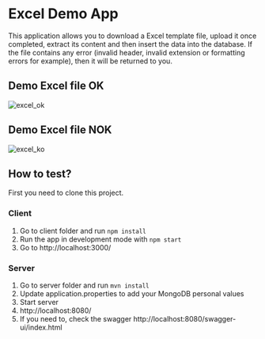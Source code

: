 # Excel Demo App

This application allows you to download a Excel template file, upload it once completed, extract its content and then insert the data into the database. 
If the file contains any error (invalid header, invalid extension or formatting errors for example), then it will be returned to you.

## Demo Excel file OK
![excel_ok](https://user-images.githubusercontent.com/21682157/200567252-45d68710-b908-4eee-9473-43f2a824d5ab.gif)

## Demo Excel file NOK
![excel_ko](https://user-images.githubusercontent.com/21682157/200567241-66260944-dd56-48a1-83f1-49ed1eb9938d.gif)

## How to test?

First you need to clone this project.

### Client
1. Go to client folder and run `npm install`
2. Run the app in development mode with `npm start`
3. Go to http://localhost:3000/

### Server
1. Go to server folder and run `mvn install`
2. Update application.properties to add your MongoDB personal values
3. Start server
4. http://localhost:8080/
5. If you need to, check the swagger http://localhost:8080/swagger-ui/index.html
